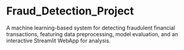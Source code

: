 # Fraud_Detection_Project
A machine learning-based system for detecting fraudulent financial transactions, featuring data preprocessing, model evaluation, and an interactive Streamlit WebApp for analysis.
